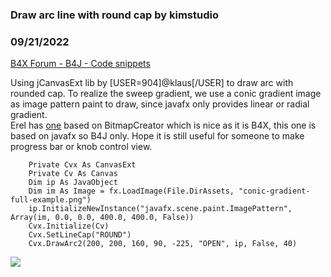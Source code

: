 ### Draw arc line with round cap by kimstudio
### 09/21/2022
[B4X Forum - B4J - Code snippets](https://www.b4x.com/android/forum/threads/143061/)

Using jCanvasExt lib by [USER=904]@klaus[/USER] to draw arc with rounded cap. To realize the sweep gradient, we use a conic gradient image as image pattern paint to draw, since javafx only provides linear or radial gradient.  
Erel has [one](https://www.b4x.com/android/forum/threads/round-circular-progress-bar.143040/) based on BitmapCreator which is nice as it is B4X, this one is based on javafx so B4J only. Hope it is still useful for someone to make progress bar or knob control view.  
  

```B4X
    Private Cvx As CanvasExt  
    Private Cv As Canvas  
    Dim ip As JavaObject  
    Dim im As Image = fx.LoadImage(File.DirAssets, "conic-gradient-full-example.png")  
    ip.InitializeNewInstance("javafx.scene.paint.ImagePattern", Array(im, 0.0, 0.0, 400.0, 400.0, False))  
    Cvx.Initialize(Cv)  
    Cvx.SetLineCap("ROUND")  
    Cvx.DrawArc2(200, 200, 160, 90, -225, "OPEN", ip, False, 40)
```

  
  
![](https://www.b4x.com/android/forum/attachments/133889)